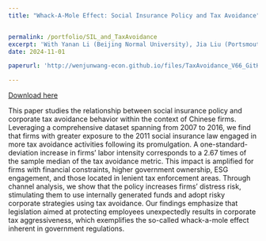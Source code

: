 ```yaml
---
title: "Whack-A-Mole Effect: Social Insurance Policy and Tax Avoidance"


permalink: /portfolio/SIL_and_TaxAvoidance
excerpt: 'With Yanan Li (Beijing Normal University), Jia Liu (Portsmouth University)'
date: 2024-11-01

paperurl: 'http://wenjunwang-econ.github.io/files/TaxAvoidance_V66_GitHub.pdf'

---
```

[Download here](http://wenjunwang-econ.github.io/files/TaxAvoidance_V66_GitHub.pdf)

This paper studies the relationship between social insurance policy and corporate tax avoidance behavior within the context of Chinese firms. Leveraging a comprehensive
dataset spanning from 2007 to 2016, we find that firms with greater exposure to the 2011 social insurance law engaged in more tax avoidance activities following its
promulgation. A one-standard-deviation increase in firms’ labor intensity corresponds to a 2.67 times of the sample median of the tax avoidance metric. This impact is
amplified for firms with financial constraints, higher government ownership, ESG engagement, and those located in lenient tax enforcement areas. Through channel
analysis, we show that the policy increases firms’ distress risk, stimulating them to use internally generated funds and adopt risky corporate strategies using tax
avoidance. Our findings emphasize that legislation aimed at protecting employees unexpectedly results in corporate tax aggressiveness, which exemplifies the so-called
whack-a-mole effect inherent in government regulations.
